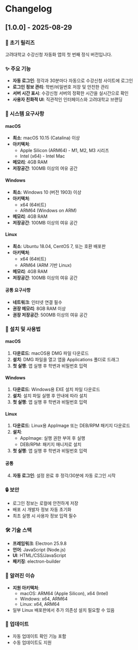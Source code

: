 # Changelog

## [1.0.0] - 2025-08-29

### 🎉 초기 릴리즈
고려대학교 수강신청 자동화 앱의 첫 번째 정식 버전입니다.

### ✨ 주요 기능
- **자동 로그인**: 정각과 30분마다 자동으로 수강신청 사이트에 로그인
- **로그인 정보 관리**: 학번/비밀번호 저장 및 안전한 관리
- **서버 시간 표시**: 수강신청 서버의 정확한 시간을 실시간으로 확인
- **사용자 친화적 UI**: 직관적인 인터페이스와 고려대학교 브랜딩

### 🔧 시스템 요구사항

#### macOS
- **최소**: macOS 10.15 (Catalina) 이상
- **아키텍처**: 
  - Apple Silicon (ARM64) - M1, M2, M3 시리즈
  - Intel (x64) - Intel Mac
- **메모리**: 4GB RAM
- **저장공간**: 100MB 이상의 여유 공간

#### Windows
- **최소**: Windows 10 (버전 1903) 이상
- **아키텍처**: 
  - x64 (64비트)
  - ARM64 (Windows on ARM)
- **메모리**: 4GB RAM
- **저장공간**: 100MB 이상의 여유 공간

#### Linux
- **최소**: Ubuntu 18.04, CentOS 7, 또는 호환 배포판
- **아키텍처**: 
  - x64 (64비트)
  - ARM64 (ARM 기반 Linux)
- **메모리**: 4GB RAM
- **저장공간**: 100MB 이상의 여유 공간

#### 공통 요구사항
- **네트워크**: 인터넷 연결 필수
- **권장 메모리**: 8GB RAM 이상
- **권장 저장공간**: 500MB 이상의 여유 공간

### 🚀 설치 및 사용법

#### macOS
1. **다운로드**: macOS용 DMG 파일 다운로드
2. **설치**: DMG 파일을 열고 앱을 Applications 폴더로 드래그
3. **첫 실행**: 앱 실행 후 학번과 비밀번호 입력

#### Windows
1. **다운로드**: Windows용 EXE 설치 파일 다운로드
2. **설치**: 설치 파일 실행 후 안내에 따라 설치
3. **첫 실행**: 앱 실행 후 학번과 비밀번호 입력

#### Linux
1. **다운로드**: Linux용 AppImage 또는 DEB/RPM 패키지 다운로드
2. **설치**: 
   - AppImage: 실행 권한 부여 후 실행
   - DEB/RPM: 패키지 매니저로 설치
3. **첫 실행**: 앱 실행 후 학번과 비밀번호 입력

#### 공통
4. **자동 로그인**: 설정 완료 후 정각/30분에 자동 로그인 시작

### 🔒 보안
- 로그인 정보는 로컬에 안전하게 저장
- 배포 시 개발자 정보 자동 초기화
- 최초 실행 시 사용자 정보 입력 필수

### 🛠 기술 스택
- **프레임워크**: Electron 25.9.8
- **언어**: JavaScript (Node.js)
- **UI**: HTML/CSS/JavaScript
- **패키징**: electron-builder

### 📝 알려진 이슈
- **지원 아키텍처**: 
  - macOS: ARM64 (Apple Silicon), x64 (Intel)
  - Windows: x64, ARM64
  - Linux: x64, ARM64
- 일부 Linux 배포판에서 추가 의존성 설치 필요할 수 있음

### 🔄 업데이트
- 자동 업데이트 확인 기능 포함
- 수동 업데이트도 지원
